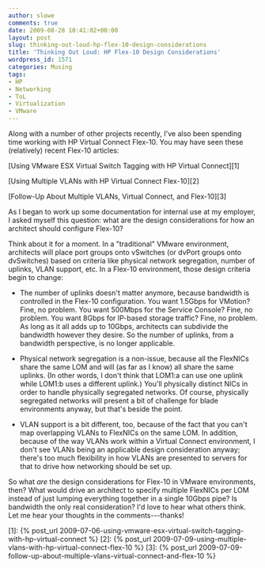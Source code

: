 ```yaml
---
author: slowe
comments: true
date: 2009-08-28 10:41:02+00:00
layout: post
slug: thinking-out-loud-hp-flex-10-design-considerations
title: 'Thinking Out Loud: HP Flex-10 Design Considerations'
wordpress_id: 1571
categories: Musing
tags:
- HP
- Networking
- ToL
- Virtualization
- VMware
---
```


Along with a number of other projects recently, I've also been spending time working with HP Virtual Connect Flex-10. You may have seen these (relatively) recent Flex-10 articles:

[Using VMware ESX Virtual Switch Tagging with HP Virtual Connect][1]  

[Using Multiple VLANs with HP Virtual Connect Flex-10][2]  

[Follow-Up About Multiple VLANs, Virtual Connect, and Flex-10][3]

As I began to work up some documentation for internal use at my employer, I asked myself this question: what are the design considerations for how an architect should configure Flex-10?

Think about it for a moment. In a "traditional" VMware environment, architects will place port groups onto vSwitches (or dvPort groups onto dvSwitches) based on criteria like physical network segregation, number of uplinks, VLAN support, etc. In a Flex-10 environment, those design criteria begin to change:

* The number of uplinks doesn't matter anymore, because bandwidth is controlled in the Flex-10 configuration. You want 1.5Gbps for VMotion? Fine, no problem. You want 500Mbps for the Service Console? Fine, no problem. You want 8Gbps for IP-based storage traffic? Fine, no problem. As long as it all adds up to 10Gbps, architects can subdivide the bandwidth however they desire. So the number of uplinks, from a bandwidth perspective, is no longer applicable.

* Physical network segregation is a non-issue, because all the FlexNICs share the same LOM and will (as far as I know) all share the same uplinks. (In other words, I don't think that LOM1:a can use one uplink while LOM1:b uses a different uplink.) You'll physically distinct NICs in order to handle physically segregated networks. Of course, physically segregated networks will present a bit of challenge for blade environments anyway, but that's beside the point.

* VLAN support is a bit different, too, because of the fact that you can't map overlapping VLANs to FlexNICs on the same LOM. In addition, because of the way VLANs work within a Virtual Connect environment, I don't see VLANs being an applicable design consideration anyway; there's too much flexibility in how VLANs are presented to servers for that to drive how networking should be set up.

So what _are_ the design considerations for Flex-10 in VMware environments, then? What would drive an architect to specify multiple FlexNICs per LOM instead of just lumping everything together in a single 10Gbps pipe? Is bandwidth the only real consideration? I'd love to hear what others think. Let me hear your thoughts in the comments---thanks!

[1]: {% post_url 2009-07-06-using-vmware-esx-virtual-switch-tagging-with-hp-virtual-connect %}
[2]: {% post_url 2009-07-09-using-multiple-vlans-with-hp-virtual-connect-flex-10 %}
[3]: {% post_url 2009-07-09-follow-up-about-multiple-vlans-virtual-connect-and-flex-10 %}
